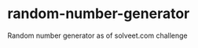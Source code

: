 random-number-generator
=======================

Random number generator as of solveet.com challenge
